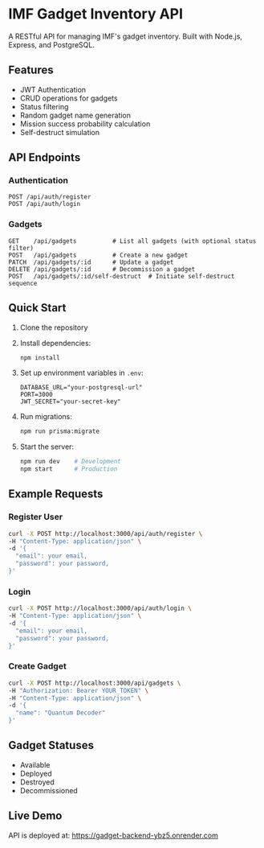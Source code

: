 # IMF Gadget Inventory API

A RESTful API for managing IMF's gadget inventory. Built with Node.js, Express, and PostgreSQL.

## Features

- JWT Authentication
- CRUD operations for gadgets
- Status filtering
- Random gadget name generation
- Mission success probability calculation
- Self-destruct simulation

## API Endpoints

### Authentication
```
POST /api/auth/register
POST /api/auth/login
```

### Gadgets
```
GET    /api/gadgets          # List all gadgets (with optional status filter)
POST   /api/gadgets          # Create a new gadget
PATCH  /api/gadgets/:id      # Update a gadget
DELETE /api/gadgets/:id      # Decommission a gadget
POST   /api/gadgets/:id/self-destruct  # Initiate self-destruct sequence
```

## Quick Start

1. Clone the repository
2. Install dependencies:
   ```bash
   npm install
   ```

3. Set up environment variables in `.env`:
   ```
   DATABASE_URL="your-postgresql-url"
   PORT=3000
   JWT_SECRET="your-secret-key"
   ```

4. Run migrations:
   ```bash
   npm run prisma:migrate
   ```

5. Start the server:
   ```bash
   npm run dev    # Development
   npm start      # Production
   ```

## Example Requests

### Register User
```bash
curl -X POST http://localhost:3000/api/auth/register \
-H "Content-Type: application/json" \
-d '{
  "email": your email,
  "password": your password,
}'
```

### Login
```bash
curl -X POST http://localhost:3000/api/auth/login \
-H "Content-Type: application/json" \
-d '{
  "email": your email,
  "password": your password,
}'
```

### Create Gadget
```bash
curl -X POST http://localhost:3000/api/gadgets \
-H "Authorization: Bearer YOUR_TOKEN" \
-H "Content-Type: application/json" \
-d '{
  "name": "Quantum Decoder"
}'
```

## Gadget Statuses
- Available
- Deployed
- Destroyed
- Decommissioned

## Live Demo
API is deployed at: https://gadget-backend-ybz5.onrender.com 